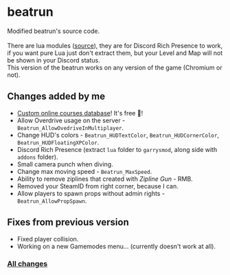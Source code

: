 # beatrun
Modified beatrun's source code.<br><br>
There are lua modules ([source](https://github.com/fluffy-servers/gmod-discord-rpc)), they are for Discord Rich Presence to work, if you want pure Lua just don't extract them, but your Level and Map will not be shown in your Discord status.<br>
This version of the beatrun works on any version of the game (Chromium or not).

## Changes added by me
* [Custom online courses database](https://courses.beatrun.ru)! It's free 🤯!
* Allow Overdrive usage on the server - `Beatrun_AllowOvedriveInMultiplayer`.
* Change HUD's colors - `Beatrun_HUDTextColor`, `Beatrun_HUDCornerColor`, `Beatrun_HUDFloatingXPColor`.
* Discord Rich Presence (extract `lua` folder to `garrysmod`, along side with `addons` folder).
* Small camera punch when diving.
* Change max moving speed - `Beatrun_MaxSpeed`.
* Ability to remove ziplines that created with *Zipline Gun* - RMB.
* Removed your SteamID from right corner, because I can.
* Allow players to spawn props without admin rights - `Beatrun_AllowPropSpawn`.

## Fixes from previous version
* Fixed player collision.
* Working on a new Gamemodes menu... (currently doesn't work at all).

### [All changes](https://github.com/JonnyBro/beatrun/blob/master/CHANGES.md)